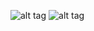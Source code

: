 
![alt tag](https://github.com/Anasauce/StudyMore/blob/master/20160912_092323.jpg)
![alt tag](https://github.com/Anasauce/StudyMore/blob/master/20160912_092722.jpg)
